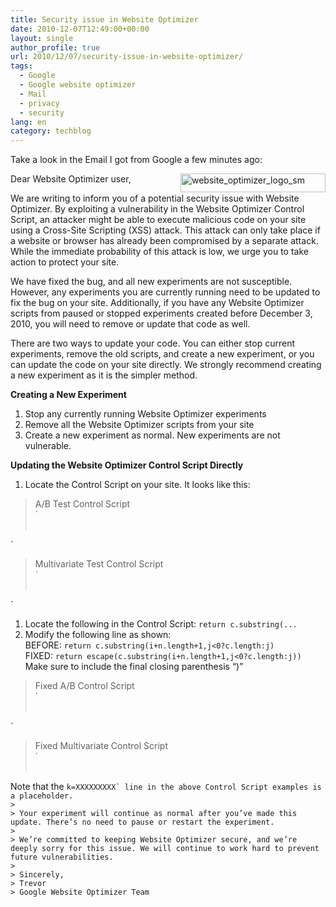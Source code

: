 ```yaml
---
title: Security issue in Website Optimizer
date: 2010-12-07T12:49:00+00:00
layout: single
author_profile: true
url: 2010/12/07/security-issue-in-website-optimizer/
tags:
  - Google
  - Google website optimizer
  - Mail
  - privacy
  - security
lang: en
category: techblog
---
```

Take a look in the Email I got from Google a few minutes ago:

[<img title="website_optimizer_logo_sm" border="0" alt="website_optimizer_logo_sm" align="right" src="http://lh3.ggpht.com/_vaUVXcmC3OI/TP4mTOCIvlI/AAAAAAAADZk/ZdPdNLXmLvc/website_optimizer_logo_sm_thumb.gif?imgmax=800" width="232" height="30" />](http://lh6.ggpht.com/_vaUVXcmC3OI/TP4mR6AImVI/AAAAAAAADZg/NuIjBac0rnM/s1600-h/website_optimizer_logo_sm%5B2%5D.gif)Dear Website Optimizer user,

We are writing to inform you of a potential security issue with Website Optimizer. By exploiting a vulnerability in the Website Optimizer Control Script, an attacker might be able to execute malicious code on your site using a Cross-Site Scripting (XSS) attack. This attack can only take place if a website or browser has already been compromised by a separate attack. While the immediate probability of this attack is low, we urge you to take action to protect your site.

We have fixed the bug, and all new experiments are not susceptible. However, any experiments you are currently running need to be updated to fix the bug on your site. Additionally, if you have any Website Optimizer scripts from paused or stopped experiments created before December 3, 2010, you will need to remove or update that code as well.

There are two ways to update your code. You can either stop current experiments, remove the old scripts, and create a new experiment, or you can update the code on your site directly. We strongly recommend creating a new experiment as it is the simpler method.

**Creating a New Experiment**

  1. Stop any currently running Website Optimizer experiments 
  2. Remove all the Website Optimizer scripts from your site 
  3. Create a new experiment as normal. New experiments are not vulnerable. 

**Updating the Website Optimizer Control Script Directly**

  1. Locate the Control Script on your site. It looks like this: 

> A/B Test Control Script  
> `<!-- Google Website Optimizer Control Script -->      <br />         <br />
> 
> <!-- End of Google Website Optimizer Control Script --></p>
<p>` 

> Multivariate Test Control Script  
> `<!-- Google Website Optimizer Control Script -->      <br />         <br />
> 
> <!-- End of Google Website Optimizer Control Script --></p>
<p>` 

  1. Locate the following in the Control Script: `return c.substring(...` 
  2. Modify the following line as shown:  
    BEFORE: `return c.substring(i+n.length+1,j<0?c.length:j)`  
    FIXED: `return escape(c.substring(i+n.length+1,j<0?c.length:j))`  
    Make sure to include the final closing parenthesis “)” 

> Fixed A/B Control Script  
> `<!-- Google Website Optimizer Control Script -->      <br />         <br />
> 
> <!-- End of Google Website Optimizer Control Script --></p>
<p>` 

> Fixed Multivariate Control Script  
> `<!-- Google Website Optimizer Control Script -->        <br />       <br />
> 
> <!-- End of Google Website Optimizer Control Script --></p>
</blockquote>
<p>Note that the <code>k=XXXXXXXXX` line in the above Control Script examples is a placeholder.
> 
> Your experiment will continue as normal after you’ve made this update. There’s no need to pause or restart the experiment.
> 
> We’re committed to keeping Website Optimizer secure, and we’re deeply sorry for this issue. We will continue to work hard to prevent future vulnerabilities.
> 
> Sincerely,  
> Trevor  
> Google Website Optimizer Team